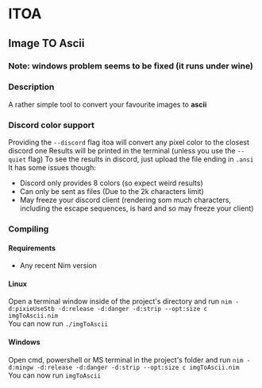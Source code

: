 # ITOA

## Image TO Ascii

### Note: windows problem seems to be fixed (it runs under wine)

### Description

A rather simple tool to convert your favourite images to **ascii**

### Discord color support

Providing the `--discord` flag itoa will convert any pixel color to the closest discord one
Results will be printed in the terminal (unless you use the `--quiet` flag)
To see the results in discord, just upload the file ending in `.ansi`
<br>
It has some issues though:
 - Discord only provides 8 colors (so expect weird results)
 - Can only be sent as files (Due to the 2k characters limit)
 - May freeze your discord client (rendering som much characters, including the escape sequences, is hard and so may freeze your client)


### Compiling
#### Requirements
- Any recent Nim version
#### Linux
Open a terminal window inside of the project's directory and run
`nim -d:pixieUseStb -d:release -d:danger -d:strip --opt:size c imgToAscii.nim`
\
You can now run `./imgToAscii`

#### Windows
Open cmd, powershell or MS terminal in the project's folder and run `nim -d:mingw -d:release -d:danger -d:strip --opt:size c imgToAscii.nim`
\
You can now run `imgToAscii`
